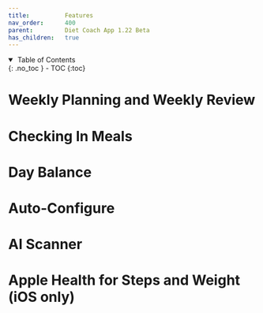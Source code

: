 ```yaml
---
title:          Features
nav_order:      400
parent:         Diet Coach App 1.22 Beta
has_children:   true
---
```


<details open markdown="block">
  <summary>
    &nbsp;Table of Contents
  </summary>
{: .no_toc }
- TOC
{:toc}
</details>

# Weekly Planning and Weekly Review

# Checking In Meals

# Day Balance

# Auto-Configure

# AI Scanner

# Apple Health for Steps and Weight (iOS only)